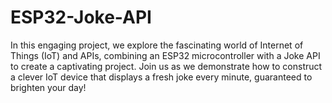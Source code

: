 # ESP32-Joke-API
In this engaging project, we explore the fascinating world of Internet of Things (IoT) and APIs, combining an ESP32 microcontroller with a Joke API to create a captivating project. Join us as we demonstrate how to construct a clever IoT device that displays a fresh joke every minute, guaranteed to brighten your day! 
